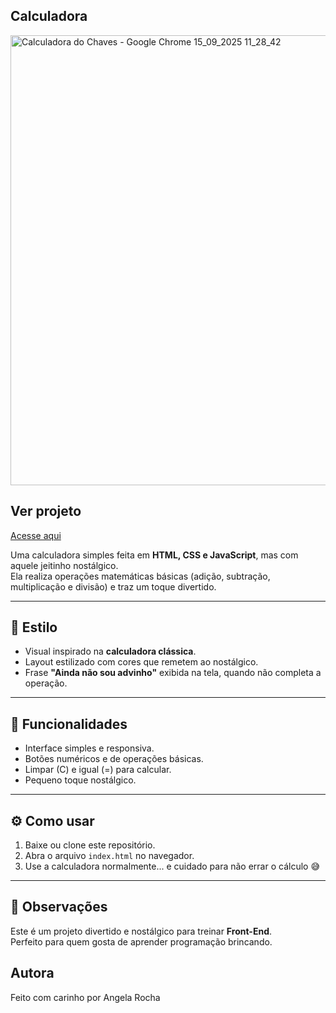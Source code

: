 ## Calculadora

<img width="1024" height="720" alt="Calculadora do Chaves - Google Chrome 15_09_2025 11_28_42" src="https://github.com/user-attachments/assets/747d66a9-33bf-4986-97dc-777b9e70b12a" />

## Ver projeto

[Acesse aqui](https://angela-rocha.github.io/calculadora/)

Uma calculadora simples feita em **HTML, CSS e JavaScript**, mas com aquele jeitinho nostálgico.  
Ela realiza operações matemáticas básicas (adição, subtração, multiplicação e divisão) e traz um toque divertido.

---

## 🎨 Estilo

- Visual inspirado na **calculadora clássica**.
- Layout estilizado com cores que remetem ao nostálgico.
- Frase **"Ainda não sou advinho"** exibida na tela, quando não completa a operação.

---

## 🚀 Funcionalidades

- Interface simples e responsiva.
- Botões numéricos e de operações básicas.
- Limpar (C) e igual (=) para calcular.
- Pequeno toque nostálgico.

---

## ⚙️ Como usar
1. Baixe ou clone este repositório.
2. Abra o arquivo `index.html` no navegador.
3. Use a calculadora normalmente... e cuidado para não errar o cálculo 😅

---

## 📌 Observações
Este é um projeto divertido e nostálgico para treinar **Front-End**.  
Perfeito para quem gosta de aprender programação brincando.

## Autora

Feito com carinho por Angela Rocha
